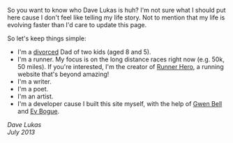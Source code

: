 So you want to know who Dave Lukas is huh? I'm not sure what I should put here cause I don't feel like telling my life story. Not to mention that my life is evolving faster than I'd care to update this page.

So let's keep things simple:  
  - I'm a [divorced](http://davelukas.net/writing) Dad of two kids (aged 8 and 5).  
  - I'm a runner. My focus is on the long distance races right now (e.g. 50k, 50 miles). If you're interested, I'm the creator of [Runner Hero](http://runnerhero.com), a running website that's beyond amazing!  
  - I'm a writer.  
  - I'm a poet.  
  - I'm an artist.  
  - I'm a developer cause I built this site myself, with the help of [Gwen Bell](http://gwenbell.com/) and [Ev Bogue](http://evbogue.com/).  
  
_Dave Lukas_  
_July 2013_